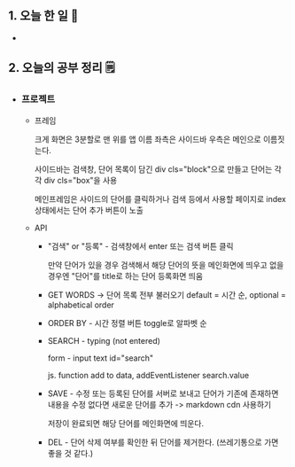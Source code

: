<!-- 20211011 월 -->
<!--  



-->

## 1. 오늘 한 일 📅

*   

## 2. 오늘의 공부 정리 🗒️

*   ### 프로젝트

    *   프레임

        크게 화면은 3분할로 맨 위를 앱 이름 좌측은 사이드바 우측은 메인으로 이름짓는다.

        사이드바는 검색창, 단어 목록이 담긴 div cls="block"으로 만들고 단어는 각각 div cls="box"을 사용

        메인프레임은 사이드의 단어를 클릭하거나 검색 등에서 사용할 페이지로 index 상태에서는 단어 추가 버튼이 노출

    *   API

        *   "검색" or "등록" - 검색창에서 enter 또는 검색 버튼 클릭

            만약 단어가 있을 경우 검색해서 해당 단어의 뜻을 메인화면에 띄우고 없을 경우엔 "단어"를 title로 하는 단어 등록화면 띄움

        *   GET WORDS -> 단어 목록 전부 불러오기 default = 시간 순, optional = alphabetical order

        *   ORDER BY - 시간 정렬 버튼 toggle로 알파벳 순

        *   SEARCH - typing (not entered)

            form - input text id="search"

            js. function add to data, addEventListener search.value

        *   SAVE - 수정 또는 등록된 단어를 서버로 보내고 단어가 기존에 존재하면 내용을 수정 없다면 새로운 단어를 추가 -> markdown cdn 사용하기

            저장이 완료되면 해당 단어를 메인화면에 띄운다.

        *   DEL - 단어 삭제 여부를 확인한 뒤 단어를 제거한다. (쓰레기통으로 가면 좋을 것 같다.)

